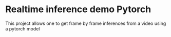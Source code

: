 # Realtime inference demo Pytorch
 This project allows one to get frame by frame inferences from a video using a pytorch model
